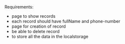 Requirements:
- page to show records
- each record should have fullName and phone-number
- page for creation of record
- be able to delete record
- to store all the data in the localstorage

